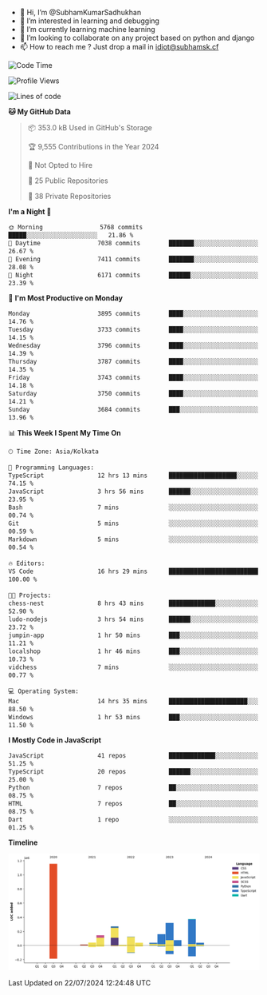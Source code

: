- 👋 Hi, I’m @SubhamKumarSadhukhan
- 👀 I’m interested in learning and debugging
- 🌱 I’m currently learning machine learning
- 💞️ I’m looking to collaborate on any project based on python and django
- 📫 How to reach me ?
      Just drop a mail in idiot@subhamsk.cf

<!---
SubhamKumarSadhukhan/SubhamKumarSadhukhan is a ✨ special ✨ repository because its `README.md` (this file) appears on your GitHub profile.
You can click the Preview link to take a look at your changes.
--->


<!--START_SECTION:waka-->
![Code Time](http://img.shields.io/badge/Code%20Time-2%2C328%20hrs%2018%20mins-blue)

![Profile Views](http://img.shields.io/badge/Profile%20Views-1-blue)

![Lines of code](https://img.shields.io/badge/From%20Hello%20World%20I%27ve%20Written-2.8%20million%20lines%20of%20code-blue)

**🐱 My GitHub Data** 

> 📦 353.0 kB Used in GitHub's Storage 
 > 
> 🏆 9,555 Contributions in the Year 2024
 > 
> 🚫 Not Opted to Hire
 > 
> 📜 25 Public Repositories 
 > 
> 🔑 38 Private Repositories 
 > 
**I'm a Night 🦉** 

```text
🌞 Morning                5768 commits        █████░░░░░░░░░░░░░░░░░░░░   21.86 % 
🌆 Daytime                7038 commits        ███████░░░░░░░░░░░░░░░░░░   26.67 % 
🌃 Evening                7411 commits        ███████░░░░░░░░░░░░░░░░░░   28.08 % 
🌙 Night                  6171 commits        ██████░░░░░░░░░░░░░░░░░░░   23.39 % 
```
📅 **I'm Most Productive on Monday** 

```text
Monday                   3895 commits        ████░░░░░░░░░░░░░░░░░░░░░   14.76 % 
Tuesday                  3733 commits        ████░░░░░░░░░░░░░░░░░░░░░   14.15 % 
Wednesday                3796 commits        ████░░░░░░░░░░░░░░░░░░░░░   14.39 % 
Thursday                 3787 commits        ████░░░░░░░░░░░░░░░░░░░░░   14.35 % 
Friday                   3743 commits        ████░░░░░░░░░░░░░░░░░░░░░   14.18 % 
Saturday                 3750 commits        ████░░░░░░░░░░░░░░░░░░░░░   14.21 % 
Sunday                   3684 commits        ███░░░░░░░░░░░░░░░░░░░░░░   13.96 % 
```


📊 **This Week I Spent My Time On** 

```text
🕑︎ Time Zone: Asia/Kolkata

💬 Programming Languages: 
TypeScript               12 hrs 13 mins      ███████████████████░░░░░░   74.15 % 
JavaScript               3 hrs 56 mins       ██████░░░░░░░░░░░░░░░░░░░   23.95 % 
Bash                     7 mins              ░░░░░░░░░░░░░░░░░░░░░░░░░   00.74 % 
Git                      5 mins              ░░░░░░░░░░░░░░░░░░░░░░░░░   00.59 % 
Markdown                 5 mins              ░░░░░░░░░░░░░░░░░░░░░░░░░   00.54 % 

🔥 Editors: 
VS Code                  16 hrs 29 mins      █████████████████████████   100.00 % 

🐱‍💻 Projects: 
chess-nest               8 hrs 43 mins       █████████████░░░░░░░░░░░░   52.90 % 
ludo-nodejs              3 hrs 54 mins       ██████░░░░░░░░░░░░░░░░░░░   23.72 % 
jumpin-app               1 hr 50 mins        ███░░░░░░░░░░░░░░░░░░░░░░   11.21 % 
localshop                1 hr 46 mins        ███░░░░░░░░░░░░░░░░░░░░░░   10.73 % 
vidchess                 7 mins              ░░░░░░░░░░░░░░░░░░░░░░░░░   00.77 % 

💻 Operating System: 
Mac                      14 hrs 35 mins      ██████████████████████░░░   88.50 % 
Windows                  1 hr 53 mins        ███░░░░░░░░░░░░░░░░░░░░░░   11.50 % 
```

**I Mostly Code in JavaScript** 

```text
JavaScript               41 repos            █████████████░░░░░░░░░░░░   51.25 % 
TypeScript               20 repos            ██████░░░░░░░░░░░░░░░░░░░   25.00 % 
Python                   7 repos             ██░░░░░░░░░░░░░░░░░░░░░░░   08.75 % 
HTML                     7 repos             ██░░░░░░░░░░░░░░░░░░░░░░░   08.75 % 
Dart                     1 repo              ░░░░░░░░░░░░░░░░░░░░░░░░░   01.25 % 
```



**Timeline**

![Lines of Code chart](https://raw.githubusercontent.com/SubhamKumarSadhukhan/SubhamKumarSadhukhan/main/assets/bar_graph.png)


 Last Updated on 22/07/2024 12:24:48 UTC
<!--END_SECTION:waka-->
